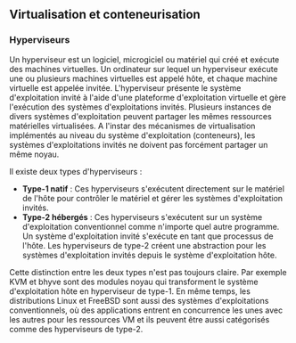 ## Virtualisation et conteneurisation

### Hyperviseurs

Un hyperviseur est un logiciel, microgiciel ou matériel qui créé et exécute des machines virtuelles.
Un ordinateur sur lequel un hyperviseur exécute une ou plusieurs machines virtuelles est appelé
hôte, et chaque machine virtuelle est appelée invitée. L'hyperviseur présente le système
d'exploitation invité à l'aide d'une plateforme d'exploitation virtuelle et gère l'exécution des
systèmes d'exploitations invités. Plusieurs instances de divers systèmes d'exploitation peuvent
partager les mêmes ressources matérielles virtualisées. A l'instar des mécanismes de virtualisation
implémentés au niveau du système d'exploitation (conteneurs), les systèmes d'exploitations invités
ne doivent pas forcément partager un même noyau.

Il existe deux types d'hyperviseurs :

* **Type-1 natif** : Ces hyperviseurs s'exécutent directement sur le matériel de l'hôte pour
  contrôler le matériel et gérer les systèmes d'exploitation invités.
* **Type-2 hébergés** : Ces hyperviseurs s'exécutent sur un système d'exploitation conventionnel
  comme n'importe quel autre programme. Un système d'exploitation invité s'exécute en tant que
  processus de l'hôte. Les hyperviseurs de type-2 créent une abstraction pour les systèmes
  d'exploitation invités depuis le système d'exploitation hôte.

Cette distinction entre les deux types n'est pas toujours claire. Par exemple KVM et bhyve sont des
modules noyau qui transforment le système d'exploitation hôte en hyperviseur de type-1. En même
temps, les distributions Linux et FreeBSD sont aussi des systèmes d'exploitations conventionnels, où
des applications entrent en concurrence les unes avec les autres pour les ressources VM et ils
peuvent être aussi catégorisés comme des hyperviseurs de type-2.
